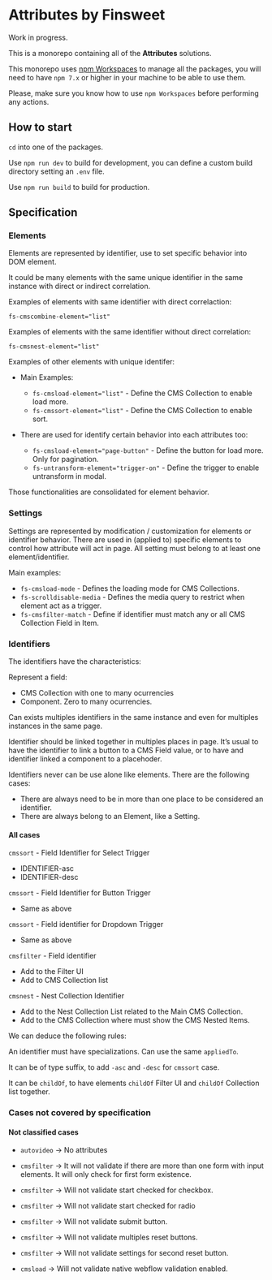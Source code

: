 # Attributes by Finsweet

Work in progress.

This is a monorepo containing all of the **Attributes** solutions.

This monorepo uses [npm Workspaces](https://docs.npmjs.com/cli/v7/using-npm/workspaces) to manage all the packages, you will need to have `npm 7.x` or higher in your machine to be able to use them.

Please, make sure you know how to use `npm Workspaces` before performing any actions.

## How to start

`cd` into one of the packages.

Use `npm run dev` to build for development, you can define a custom build directory setting an `.env` file.

Use `npm run build` to build for production.

## Specification

### Elements

Elements are represented by identifier, use to set specific behavior into DOM element.

It could be many elements with the same unique identifier in the same instance with direct or indirect correlation.

Examples of elements with same identifier with direct correlaction:

`fs-cmscombine-element="list"`

Examples of elements with the same identifier without direct correlation:

`fs-cmsnest-element="list"`

Examples of other elements with unique identifer:

- Main Examples:

  - `fs-cmsload-element="list"` - Define the CMS Collection to enable load more.
  - `fs-cmssort-element="list"` - Define the CMS Collection to enable sort.

- There are used for identify certain behavior into each attributes too:
  - `fs-cmsload-element="page-button"` - Define the button for load more. Only for pagination.
  - `fs-untransform-element="trigger-on"` - Define the trigger to enable untransform in modal.

Those functionalities are consolidated for element behavior.

### Settings

Settings are represented by modification / customization for elements or identifier behavior. There are used in (applied to) specific elements to control how attribute will act in page. All setting must belong to at least one element/identifier.

Main examples:

- `fs-cmsload-mode` - Defines the loading mode for CMS Collections.
- `fs-scrolldisable-media` - Defines the media query to restrict when element act as a trigger.
- `fs-cmsfilter-match` - Define if identifier must match any or all CMS Collection Field in Item.

### Identifiers

The identifiers have the characteristics:

Represent a field:

- CMS Collection with one to many ocurrencies
- Component. Zero to many ocurrencies.

Can exists multiples identifiers in the same instance and even for multiples instances in the same page.

Identifier should be linked together in multiples places in page. It’s usual to have the identifier to link a button to a CMS Field value, or to have and identifier linked a component to a placehoder.

Identifiers never can be use alone like elements. There are the following cases:

- There are always need to be in more than one place to be considered an identifier.
- There are always belong to an Element, like a Setting.

#### All cases

`cmssort` - Field Identifier for Select Trigger

- IDENTIFIER-asc
- IDENTIFIER-desc

`cmssort` - Field Identifier for Button Trigger

- Same as above

`cmssort` - Field identifier for Dropdown Trigger

- Same as above

`cmsfilter` - Field identifier

- Add to the Filter UI
- Add to CMS Collection list

`cmsnest` - Nest Collection Identifier

- Add to the Nest Collection List related to the Main CMS Collection.
- Add to the CMS Collection where must show the CMS Nested Items.

We can deduce the following rules:

An identifier must have specializations. Can use the same `appliedTo`.

It can be of type suffix, to add `-asc` and `-desc` for `cmssort` case.

It can be `childOf`, to have elements `childOf` Filter UI and `childOf` Collection list together.

### Cases not covered by specification

#### Not classified cases

- `autovideo` → No attributes

- `cmsfilter` → It will not validate if there are more than one form with input elements. It will only check for first form existence.

- `cmsfilter` → Will not validate start checked for checkbox.

- `cmsfilter` → Will not validate start checked for radio

- `cmsfilter` → Will not validate submit button.

- `cmsfilter` → Will not validate multiples reset buttons.

- `cmsfilter` → Will not validate settings for second reset button.

- `cmsload` → Will not validate native webflow validation enabled.
